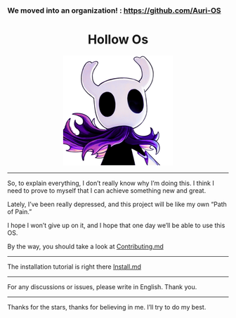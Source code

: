 ### We moved into an organization! : https://github.com/Auri-OS


<h1 align="center">
	Hollow Os
</h1>

<p align="center">
	<img src="./docs/assets/HollowIMG.png" alt="HollowOS Logo" width="250" height="250">
</p>
<hr/>

So, to explain everything, I don’t really know why I’m doing this. I think I need to prove to myself that I can achieve something new and great.

Lately, I’ve been really depressed, and this project will be like my own “Path of Pain.”

I hope I won’t give up on it, and I hope that one day we’ll be able to use this OS.

By the way, you should take a look at <a href="docs/CONTRIBUTING.md">Contributing.md</a>
<hr/>

The installation tutorial is right there <a href="docs/INSTALL.md">Install.md</a> 

<hr/>

For any discussions or issues, please write in English. Thank you.

<hr/>

Thanks for the stars, thanks for believing in me. I’ll try to do my best.



